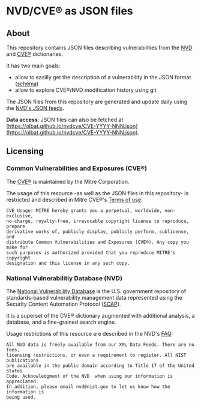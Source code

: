 # NVD/CVE® as JSON files


## About
This repository contains JSON files describing vulnerabilities from the [NVD](https://nvd.nist.gov/general/faq) and [CVE®](https://cve.mitre.org/about/faqs.html) dictionaries.

It has two main goals:
- allow to easilly get the description of a vulnerability in the JSON format ([schema](https://scap.nist.gov/schema/nvd/feed/0.1/nvd_cve_feed_json_0.1_beta.schema))
- allow to explore CVE®/NVD modification history using git

The JSON files from this repository are generated and update daily using the [NVD's JSON feeds](https://nvd.nist.gov/vuln/data-feeds).

__Data access__: JSON files can also be fetched at [https://olbat.github.io/nvdcve/CVE-YYYY-NNN.json](https://olbat.github.io/nvdcve/CVE-YYYY-NNN.json).


## Licensing
### Common Vulnerabilities and Exposures (CVE®)
The [CVE®](https://cve.mitre.org/) is maintained by the Mitre Corporation.

The usage of this resource -as well as the JSON files in this repository- is restricted and described in Mitre CVE®'s [Terms of use](https://cve.mitre.org/about/termsofuse.html):
```
CVE Usage: MITRE hereby grants you a perpetual, worldwide, non-exclusive,
no-charge, royalty-free, irrevocable copyright license to reproduce, prepare
derivative works of, publicly display, publicly perform, sublicense, and
distribute Common Vulnerabilities and Exposures (CVE®). Any copy you make for
such purposes is authorized provided that you reproduce MITRE's copyright
designation and this license in any such copy.
```

### National Vulnerabilitiy Database (NVD)
The [National Vulnerability Database](https://nvd.nist.gov/) is the U.S. government repository of standards-based vulnerability management data represented using the Security Content Automation Protocol ([SCAP](https://en.wikipedia.org/wiki/Security_Content_Automation_Protocol)).

It is a superset of the CVE® dictionary augmented with additional analysis, a database, and a fine-grained search engine.

Usage restrictions of this resource are described in the NVD's [FAQ](https://nvd.nist.gov/general/faq#1f2488ea-0492-45a7-ae5b-ad29bc31dd05):
```
All NVD data is freely available from our XML Data Feeds. There are no fees,
licensing restrictions, or even a requirement to register. All NIST publications
are available in the public domain according to Title 17 of the United States
Code. Acknowledgment of the NVD  when using our information is appreciated.
In addition, please email nvd@nist.gov to let us know how the information is
being used.
```
